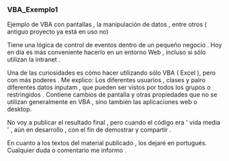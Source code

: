 ### VBA_Exemplo1
Ejemplo de VBA con pantallas , la manipulación de datos , entre otros ( antiguo proyecto ya está en uso no)

Tiene una lógica de control de eventos dentro de un pequeño negocio . Hoy en día es más conveniente hacerlo en un entorno Web , incluso si sólo utilizan la intranet .

Una de las curiosidades es cómo hacer utilizando sólo VBA ( Excel ), pero con más poderes . Me explico: Los diferentes usuarios , clases y pairo diferentes datos inputam , que pueden ser vistos por todos los grupos o restringidos . Contiene cambios de pantalla y otras propiedades que no se utilizan generalmente en VBA , sino también las aplicaciones web o desktop.

No voy a publicar el resultado final , pero cuando el código era ' vida media ' , aún en desarrollo , con el fin de demostrar y compartir .

En cuanto a los textos del material publicado , los dejaré en portugués. Cualquier duda o comentario me informo .
